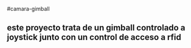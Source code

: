 #camara-gimball

## este proyecto trata de un gimball controlado a joystick junto con un control de acceso a rfid